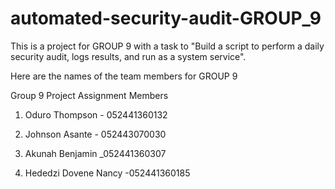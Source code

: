 # automated-security-audit-GROUP_9

This is a project for GROUP 9 with a task to "Build a script to perform a daily security audit, logs results, and run as a system service".

Here are the names of the team members for GROUP 9

Group 9 Project Assignment Members

1. Oduro Thompson - 052441360132
   
2. Johnson Asante - 052443070030

3. Akunah Benjamin _052441360307

4. Hededzi Dovene Nancy -052441360185
